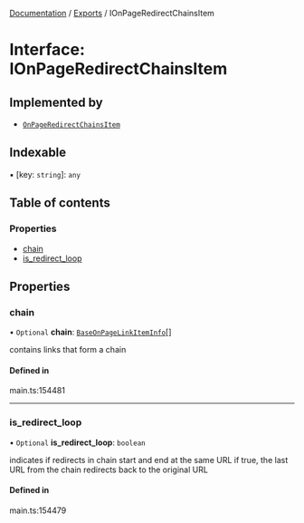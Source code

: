 [Documentation](../README.md) / [Exports](../modules.md) / IOnPageRedirectChainsItem

# Interface: IOnPageRedirectChainsItem

## Implemented by

- [`OnPageRedirectChainsItem`](../classes/OnPageRedirectChainsItem.md)

## Indexable

▪ [key: `string`]: `any`

## Table of contents

### Properties

- [chain](IOnPageRedirectChainsItem.md#chain)
- [is\_redirect\_loop](IOnPageRedirectChainsItem.md#is_redirect_loop)

## Properties

### chain

• `Optional` **chain**: [`BaseOnPageLinkItemInfo`](../classes/BaseOnPageLinkItemInfo.md)[]

contains links that form a chain

#### Defined in

main.ts:154481

___

### is\_redirect\_loop

• `Optional` **is\_redirect\_loop**: `boolean`

indicates if redirects in chain start and end at the same URL
if true, the last URL from the chain redirects back to the original URL

#### Defined in

main.ts:154479
